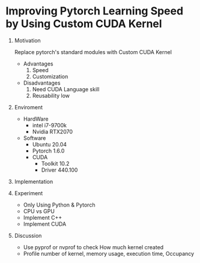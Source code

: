 # Improving Pytorch Learning Speed by Using Custom CUDA Kernel

1. Motivation
   
    Replace pytorch's standard modules with Custom CUDA Kernel
    - Advantages
      1. Speed
      2. Customization
    - Disadvantages
      1. Need CUDA Language skill
      2. Reusability low

2. Enviroment
   - HardWare
     - intel i7-9700k
     - Nvidia RTX2070
   - Software
     - Ubuntu 20.04
     - Pytorch 1.6.0
     - CUDA
       - Toolkit 10.2
       - Driver 440.100

3. Implementation
4. Experiment
   - Only Using Python & Pytorch
   - CPU vs GPU
   - Implement C++
   - Implement CUDA
5. Discussion
   - Use pyprof or nvprof to check How much kernel created
   - Profile number of kernel, memory usage, execution time, Occupancy